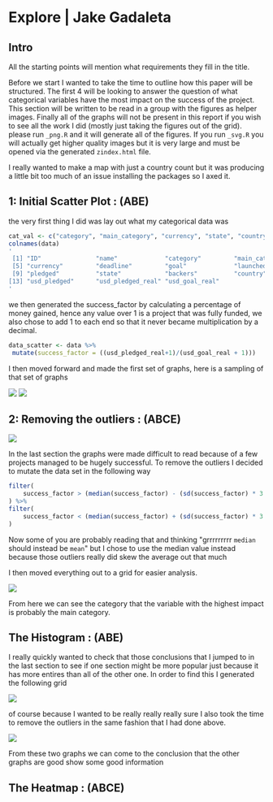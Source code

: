 # Explore | Jake Gadaleta

## Intro

All the starting points will mention what requirements they fill in the title.

Before we start I wanted to take the time to outline how this paper will be structured. The first 4 will be looking to answer the question of what categorical variables have the most impact on the success of the project. This section will be written to be read in a group with the figures as helper images. Finally all of the graphs will not be present in this report if you wish to see all the work I did (mostly just taking the figures out of the grid). please run `_png.R` and it will generate all of the figures. If you run `_svg.R` you will actually get higher quality images but it is very large and must be opened via the generated `zindex.html` file.

I really wanted to make a map with just a country count but it was producing a little bit too much of an issue installing the packages so I axed it.


## 1: Initial Scatter Plot : (ABE)

the very first thing I did was lay out what my categorical data was

```R
cat_val <- c("category", "main_category", "currency", "state", "country")
colnames(data)
'
 [1] "ID"               "name"             "category"         "main_category"   
 [5] "currency"         "deadline"         "goal"             "launched"        
 [9] "pledged"          "state"            "backers"          "country"         
[13] "usd_pledged"      "usd_pledged_real" "usd_goal_real" 
'
```

we then generated the success_factor by calculating a percentage of money gained, hence any value over 1 is a project that was fully funded, we also chose to add 1 to each end so that it never became multiplication by a decimal.
```R
data_scatter <- data %>%
 mutate(success_factor = ((usd_pledged_real+1)/(usd_goal_real + 1))) 
```

I then moved forward and made the first set of graphs, here is a sampling of that set of graphs

![](_init/main_category.png)
![](_init/country.png)

## 2: Removing the outliers : (ABCE)

![](outliers.jpg)

In the last section the graphs were made difficult to read because of a few projects managed to be hugely successful. To remove the outliers I decided to mutate the data set in the following way

```R
filter(
    success_factor > (median(success_factor) - (sd(success_factor) * 3 ))
) %>%
filter(
    success_factor < (median(success_factor) + (sd(success_factor) * 3 ))
)
```

Now some of you are probably reading that and thinking "grrrrrrrrr `median` should instead be `mean`" but I chose to use the median value instead because those outliers really did skew the average out that much

I then moved everything out to a grid for easier analysis.

![](_init_filtered/grid.png)

From here we can see the category that the variable with the highest impact is probably the main category.

## The Histogram : (ABE)

I really quickly wanted to check that those conclusions that I jumped to in the last section to see if one section might be more popular just because it has more entires than all of the other one. In order to find this I generated the following grid

![](_init_hist/grid.png)

of course because I wanted to be really really really sure I also took the time to remove the outliers in the same fashion that I had done above.

![](_init_hist/grid_rmoutliers.png)

From these two graphs we can come to the conclusion that the other graphs are good show some good information

## The Heatmap : (ABCE)